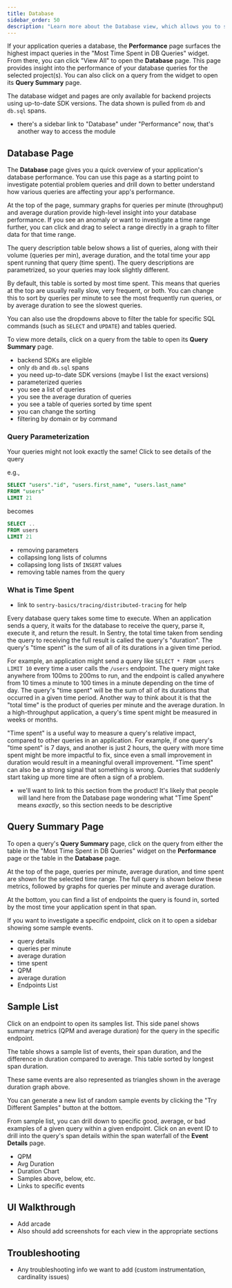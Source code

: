 ```yaml
---
title: Database
sidebar_order: 50
description: "Learn more about the Database view, which allows you to see your database queries, and debug their performance."
---
```


If your application queries a database, the **Performance** page surfaces the highest impact queries in the "Most Time Spent in DB Queries" widget. From there, you can click "View All" to open the **Database** page. This page provides insight into the performance of your database queries for the selected project(s). You can also click on a query from the widget to open its **Query Summary** page.

The database widget and pages are only available for backend projects using up-to-date SDK versions. The data shown is pulled from `db` and `db.sql` spans.

- there's a sidebar link to "Database" under "Performance" now, that's another way to access the module

## Database Page

The **Database** page gives you a quick overview of your application's database performance. You can use this page as a starting point to investigate potential problem queries and drill down to better understand how various queries are affecting your app's performance.

At the top of the page, summary graphs for queries per minute (throughput) and average duration provide high-level insight into your database performance. If you see an anomaly or want to investigate a time range further, you can click and drag to select a range directly in a graph to filter data for that time range.

The query description table below shows a list of queries, along with their volume (queries per min), average duration, and the total time your app spent running that query (time spent). The query descriptions are parametrized, so your queries may look slightly different.

By default, this table is sorted by most time spent. This means that queries at the top are usually really slow, very frequent, or both. You can change this to sort by queries per minute to see the most frequently run queries, or by average duration to see the slowest queries.

You can also use the dropdowns above to filter the table for specific SQL commands (such as `SELECT` and `UPDATE`) and tables queried.

To view more details, click on a query from the table to open its **Query Summary** page.

- backend SDKs are eligible
- only `db` and `db.sql` spans
- you need up-to-date SDK versions (maybe I list the exact versions)
- parameterized queries
- you see a list of queries
- you see the average duration of queries
- you see a table of queries sorted by time spent
- you can change the sorting
- filtering by domain or by command

### Query Parameterization

Your queries might not look exactly the same! Click to see details of the query

e.g.,

```sql
SELECT "users"."id", "users.first_name", "users.last_name"
FROM "users"
LIMIT 21
```

becomes

```sql
SELECT ..
FROM users
LIMIT 21
```

- removing parameters
- collapsing long lists of columns
- collapsing long lists of `INSERT` values
- removing table names from the query

### What is Time Spent

- link to `sentry-basics/tracing/distributed-tracing` for help

Every database query takes some time to execute. When an application sends a query, it waits for the database to receive the query, parse it, execute it, and return the result. In Sentry, the total time taken from sending the query to receiving the full result is called the query's "duration". The query's "time spent" is the sum of all of its durations in a given time period.

For example, an application might send a query like `SELECT * FROM users LIMIT 10` every time a user calls the `/users` endpoint. The query might take anywhere from 100ms to 200ms to run, and the endpoint is called anywhere from 10 times a minute to 100 times in a minute depending on the time of day. The query's "time spent" will be the sum of all of its durations that occurred in a given time period. Another way to think about it is that the "total time" is the product of queries per minute and the average duration. In a high-throughput application, a query's time spent might be measured in weeks or months.

"Time spent" is a useful way to measure a query's relative impact, compared to other queries in an application. For example, if one query's "time spent" is 7 days, and another is just 2 hours, the query with more time spent might be more impactful to fix, since even a small improvement in duration would result in a meaningful overall improvement. "Time spent" can also be a strong signal that something is wrong. Queries that suddenly start taking up more time are often a sign of a problem.

- we'll want to link to this section from the product! It's likely that people will land here from the Database page wondering what "Time Spent" means _exactly_, so this section needs to be descriptive

## Query Summary Page

To open a query's **Query Summary** page, click on the query from either the table in the "Most Time Spent in DB Queries" widget on the **Performance** page or the table in the **Database** page.

At the top of the page, queries per minute, average duration, and time spent are shown for the selected time range. The full query is shown below these metrics, followed by graphs for queries per minute and average duration.

At the bottom, you can find a list of endpoints the query is found in, sorted by the most time your application spent in that span.

If you want to investigate a specific endpoint, click on it to open a sidebar showing some sample events.

- query details
- queries per minute
- average duration
- time spent
- QPM
- average duration
- Endpoints List

## Sample List

Click on an endpoint to open its samples list. This side panel shows summary metrics (QPM and average duration) for the query in the specific endpoint.

The table shows a sample list of events, their span duration, and the difference in duration compared to average. This table sorted by longest span duration.

These same events are also represented as triangles shown in the average duration graph above.

You can generate a new list of random sample events by clicking the "Try Different Samples" button at the bottom.

From sample list, you can drill down to specific good, average, or bad examples of a given query within a given endpoint. Click on an event ID to drill into the query's span details within the span waterfall of the **Event Details** page.

- QPM
- Avg Duration
- Duration Chart
- Samples above, below, etc.
- Links to specific events

## UI Walkthrough

- Add arcade
- Also should add screenshots for each view in the appropriate sections

## Troubleshooting

- Any troubleshooting info we want to add (custom instrumentation, cardinality issues)
